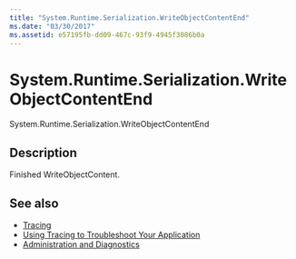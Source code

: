 ```yaml
---
title: "System.Runtime.Serialization.WriteObjectContentEnd"
ms.date: "03/30/2017"
ms.assetid: e57195fb-dd09-467c-93f9-4945f3086b0a
---
```

# System.Runtime.Serialization.WriteObjectContentEnd
System.Runtime.Serialization.WriteObjectContentEnd  
  
## Description  
 Finished WriteObjectContent.  
  
## See also

- [Tracing](index.md)
- [Using Tracing to Troubleshoot Your Application](using-tracing-to-troubleshoot-your-application.md)
- [Administration and Diagnostics](../index.md)
